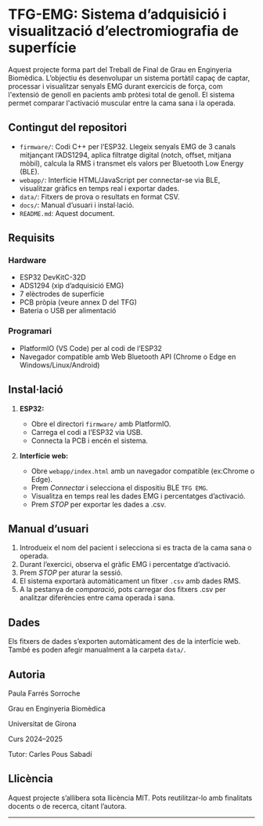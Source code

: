 # TFG-EMG: Sistema d’adquisició i visualització d’electromiografia de superfície

Aquest projecte forma part del Treball de Final de Grau en Enginyeria Biomèdica. L’objectiu és desenvolupar un sistema portàtil capaç de captar, processar i visualitzar senyals EMG durant exercicis de força, com l'extensió de genoll en pacients amb pròtesi total de genoll. El sistema permet comparar l'activació muscular entre la cama sana i la operada.

## Contingut del repositori

- `firmware/`: Codi C++ per l’ESP32. Llegeix senyals EMG de 3 canals mitjançant l’ADS1294, aplica filtratge digital (notch, offset, mitjana mòbil), calcula la RMS i transmet els valors per Bluetooth Low Energy (BLE).
- `webapp/`: Interfície HTML/JavaScript per connectar-se via BLE, visualitzar gràfics en temps real i exportar dades.
- `data/`: Fitxers de prova o resultats en format CSV.
- `docs/`: Manual d’usuari i instal·lació.
- `README.md`: Aquest document.

## Requisits

### Hardware
- ESP32 DevKitC-32D
- ADS1294 (xip d’adquisició EMG)
- 7 elèctrodes de superfície
- PCB pròpia (veure annex D del TFG)
- Bateria o USB per alimentació

### Programari
- PlatformIO (VS Code) per al codi de l’ESP32
- Navegador compatible amb Web Bluetooth API (Chrome o Edge en Windows/Linux/Android)


## Instal·lació

1. **ESP32:**
   - Obre el directori `firmware/` amb PlatformIO.
   - Carrega el codi a l’ESP32 via USB.
   - Connecta la PCB i encén el sistema.


2. **Interfície web:**
   - Obre `webapp/index.html` amb un navegador compatible (ex:Chrome o Edge).
   - Prem *Connectar* i selecciona el dispositiu BLE `TFG EMG`.
   - Visualitza en temps real les dades EMG i percentatges d’activació.
   - Prem *STOP* per exportar les dades a .csv.
     
## Manual d’usuari

1. Introdueix el nom del pacient i selecciona si es tracta de la cama sana o operada.
2. Durant l’exercici, observa el gràfic EMG i percentatge d’activació.
3. Prem *STOP* per aturar la sessió.
4. El sistema exportarà automàticament un fitxer `.csv` amb dades RMS.
5. A la pestanya de *comparació*, pots carregar dos fitxers .csv per analitzar diferències entre cama operada i sana.

## Dades

Els fitxers de dades s’exporten automàticament des de la interfície web. També es poden afegir manualment a la carpeta `data/`.

## Autoria

Paula Farrés Sorroche

Grau en Enginyeria Biomèdica

Universitat de Girona

Curs 2024–2025

Tutor: Carles Pous Sabadí

## Llicència

Aquest projecte s’allibera sota llicència MIT. Pots reutilitzar-lo amb finalitats docents o de recerca, citant l’autora.

---


